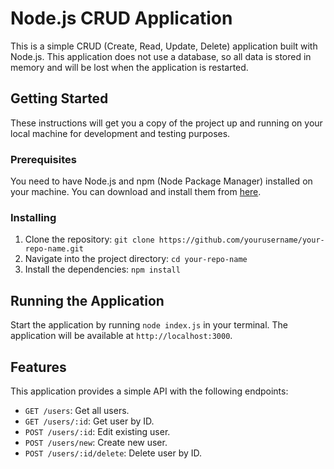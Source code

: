 # Node.js CRUD Application

This is a simple CRUD (Create, Read, Update, Delete) application built with Node.js. This application does not use a database, so all data is stored in memory and will be lost when the application is restarted.

## Getting Started

These instructions will get you a copy of the project up and running on your local machine for development and testing purposes.

### Prerequisites

You need to have Node.js and npm (Node Package Manager) installed on your machine. You can download and install them from [here](https://nodejs.org/).

### Installing

1. Clone the repository: `git clone https://github.com/yourusername/your-repo-name.git`
2. Navigate into the project directory: `cd your-repo-name`
3. Install the dependencies: `npm install`

## Running the Application

Start the application by running `node index.js` in your terminal. The application will be available at `http://localhost:3000`.

## Features

This application provides a simple API with the following endpoints:

- `GET /users`: Get all users.
- `GET /users/:id`: Get user by ID.
- `POST /users/:id`: Edit existing user.
- `POST /users/new`: Create new user.
- `POST /users/:id/delete`: Delete user by ID.
